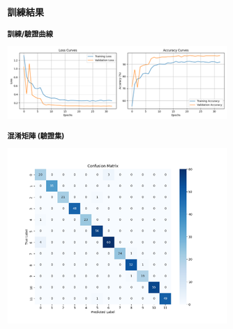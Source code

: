 ##  訓練結果

###  訓練/驗證曲線

![Training and Validation Curves](curves.png)

###  混淆矩陣 (驗證集)

![Confusion Matrix](confusonMatrix.png)
